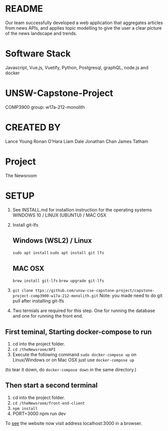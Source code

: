 # README
Our team successfully developed a web application that aggregates articles from news APIs, and applies topic modelling to give the user a clear picture of the news landscape and trends.

# Software Stack
Javascript, Vue.js, Vuetify, Python, Postgresql, graphQL, node.js and docker

# UNSW-Capstone-Project
COMP3900 group: w17a-212-monolith

# CREATED BY
Lance Young
Ronan O’Hara
Liam Dale
Jonathan Chan
James Tatham

# Project
The Newsroom

# SETUP  

1. See INSTALL.md for installion instruction for the operating systems WINDOWS 10 / LINUX (UBUNTU) / MAC OSX

2. Install git-lfs
    ## Windows (WSL2) / Linux  
    `sudo apt install` 
    `sudo apt install git lfs`
    
    ## MAC OSX 
    `brew install git-lfs`
    `brew upgrade git-lfs`  
    
4. `git clone ttps://github.com/unsw-cse-capstone-project/capstone-project-comp3900-w17a-212-monolith.git`
    Note: you made need to do git pull after installing git-lfs 

6. Two termials are required for this step. One for running the database and one for running the front end.

## First teminal, Starting docker-compose to run
1. cd into the project folder. 
2. `cd /theNewsroom/API`
3. Execute the following command `sudo docker-compose up` on Linux/Windows 
or on Mac OSX just use `docker-compose up`

(to tear it down, do `docker-compose down` in the same directory.)

## Then start a second terminal
1. cd into the project folder. 
2. `cd /theNewsroom/front-end-client`
3. `npm install`
4. PORT=3000 npm run dev

To [see](see) the website now visit address localhost:3000 in a browser.


